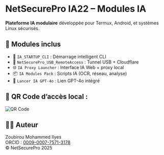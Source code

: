 # NetSecurePro IA22 – Modules IA

**Plateforme IA modulaire** développée pour Termux, Android, et systèmes Linux sécurisés.

## 🔧 Modules inclus

- 🧠 `IA_STARTUP_CLI` : Démarrage intelligent CLI
- 🔐 `NetSecurePro_USB_RemoteAccess` : Tunnel USB + Cloudflare
- 🌐 `IA Proxy Launcher` : Interface IA Web + proxy local
- 📦 `IA Modules Pack` : Scripts IA (OCR, réseau, analyse)
- 💬 `Lancer IA GPT-4o` : Lien GPT-4o intégré

## 📲 QR Code d’accès local :
![QR Code](qr_code.png)

## 🧑‍💻 Auteur
Zoubirou Mohammed Ilyes  
ORCID : [0009-0007-7571-3178](https://orcid.org/0009-0007-7571-3178)  
© NetSecurePro 2025